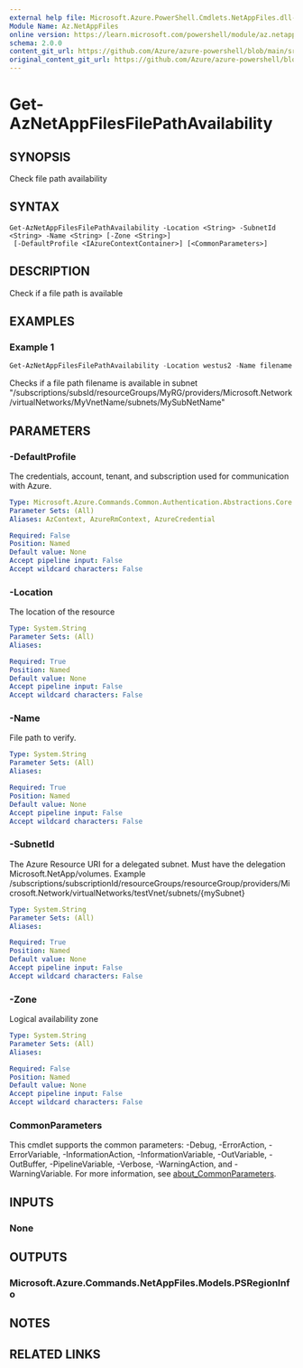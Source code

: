 ```yaml
---
external help file: Microsoft.Azure.PowerShell.Cmdlets.NetAppFiles.dll-Help.xml
Module Name: Az.NetAppFiles
online version: https://learn.microsoft.com/powershell/module/az.netappfiles/get-aznetappfilesfilepathavailability
schema: 2.0.0
content_git_url: https://github.com/Azure/azure-powershell/blob/main/src/NetAppFiles/NetAppFiles/help/Get-AzNetAppFilesFilePathAvailability.md
original_content_git_url: https://github.com/Azure/azure-powershell/blob/main/src/NetAppFiles/NetAppFiles/help/Get-AzNetAppFilesFilePathAvailability.md
---
```


# Get-AzNetAppFilesFilePathAvailability

## SYNOPSIS
Check file path availability

## SYNTAX

```
Get-AzNetAppFilesFilePathAvailability -Location <String> -SubnetId <String> -Name <String> [-Zone <String>]
 [-DefaultProfile <IAzureContextContainer>] [<CommonParameters>]
```

## DESCRIPTION
Check if a file path is available

## EXAMPLES

### Example 1
```powershell
Get-AzNetAppFilesFilePathAvailability -Location westus2 -Name filename -SubnetId "/subscriptions/subsId/resourceGroups/MyRG/providers/Microsoft.Network/virtualNetworks/MyVnetName/subnets/MySubNetName"
```

Checks if a file path filename is available in subnet "/subscriptions/subsId/resourceGroups/MyRG/providers/Microsoft.Network/virtualNetworks/MyVnetName/subnets/MySubNetName"

## PARAMETERS

### -DefaultProfile
The credentials, account, tenant, and subscription used for communication with Azure.

```yaml
Type: Microsoft.Azure.Commands.Common.Authentication.Abstractions.Core.IAzureContextContainer
Parameter Sets: (All)
Aliases: AzContext, AzureRmContext, AzureCredential

Required: False
Position: Named
Default value: None
Accept pipeline input: False
Accept wildcard characters: False
```

### -Location
The location of the resource

```yaml
Type: System.String
Parameter Sets: (All)
Aliases:

Required: True
Position: Named
Default value: None
Accept pipeline input: False
Accept wildcard characters: False
```

### -Name
File path to verify.

```yaml
Type: System.String
Parameter Sets: (All)
Aliases:

Required: True
Position: Named
Default value: None
Accept pipeline input: False
Accept wildcard characters: False
```

### -SubnetId
The Azure Resource URI for a delegated subnet.
Must have the delegation Microsoft.NetApp/volumes.
Example /subscriptions/subscriptionId/resourceGroups/resourceGroup/providers/Microsoft.Network/virtualNetworks/testVnet/subnets/{mySubnet}

```yaml
Type: System.String
Parameter Sets: (All)
Aliases:

Required: True
Position: Named
Default value: None
Accept pipeline input: False
Accept wildcard characters: False
```

### -Zone
Logical availability zone

```yaml
Type: System.String
Parameter Sets: (All)
Aliases:

Required: False
Position: Named
Default value: None
Accept pipeline input: False
Accept wildcard characters: False
```

### CommonParameters
This cmdlet supports the common parameters: -Debug, -ErrorAction, -ErrorVariable, -InformationAction, -InformationVariable, -OutVariable, -OutBuffer, -PipelineVariable, -Verbose, -WarningAction, and -WarningVariable. For more information, see [about_CommonParameters](http://go.microsoft.com/fwlink/?LinkID=113216).

## INPUTS

### None

## OUTPUTS

### Microsoft.Azure.Commands.NetAppFiles.Models.PSRegionInfo

## NOTES

## RELATED LINKS
